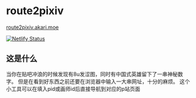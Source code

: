 # route2pixiv
[route2pixiv.akari.moe](https://route2pixiv.akari.moe)

[![Netlify Status](https://api.netlify.com/api/v1/badges/efd0f81f-d108-4b3a-a9bc-bea6323176df/deploy-status)](https://app.netlify.com/sites/route2pixiv/deploys)

## 这是什么
当你在贴吧冲浪的时候发现有8u发涩图，同时有中国式英雄留下了一串神秘数字。
但是在看到好东西之前还要在浏览器中输入一大串网址，十分的麻烦。
这个小工具可以在填入pid或画师id后直接导航到对应的p站页面
